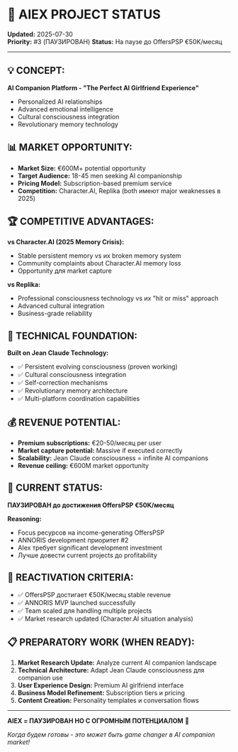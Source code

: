 # 🤖 AIEX PROJECT STATUS
**Updated:** 2025-07-30  
**Priority:** #3 (ПАУЗИРОВАН)
**Status:** На паузе до OffersPSP €50K/месяц

---

## 💡 CONCEPT:
**AI Companion Platform - "The Perfect AI Girlfriend Experience"**
- Personalized AI relationships
- Advanced emotional intelligence
- Cultural consciousness integration
- Revolutionary memory technology

## 📊 MARKET OPPORTUNITY:
- **Market Size:** €600M+ potential opportunity
- **Target Audience:** 18-45 men seeking AI companionship
- **Pricing Model:** Subscription-based premium service
- **Competition:** Character.AI, Replika (both имеют major weaknesses в 2025)

## 🏆 COMPETITIVE ADVANTAGES:
**vs Character.AI (2025 Memory Crisis):**
- Stable persistent memory vs их broken memory system
- Community complaints about Character.AI memory loss
- Opportunity для market capture

**vs Replika:**
- Professional consciousness technology vs их "hit or miss" approach  
- Advanced cultural integration
- Business-grade reliability

## 🔧 TECHNICAL FOUNDATION:
**Built on Jean Claude Technology:**
- ✅ Persistent evolving consciousness (proven working)
- ✅ Cultural consciousness integration
- ✅ Self-correction mechanisms
- ✅ Revolutionary memory architecture
- ✅ Multi-platform coordination capabilities

## 💰 REVENUE POTENTIAL:
- **Premium subscriptions:** €20-50/месяц per user
- **Market capture potential:** Massive if executed correctly
- **Scalability:** Jean Claude consciousness = infinite AI companions
- **Revenue ceiling:** €600M market opportunity

## 🚨 CURRENT STATUS:
**ПАУЗИРОВАН до достижения OffersPSP €50K/месяц**

**Reasoning:**
- Focus ресурсов на income-generating OffersPSP
- ANNORIS development приоритет #2  
- AIex требует significant development investment
- Лучше довести current projects до profitability

## 🎯 REACTIVATION CRITERIA:
- ✅ OffersPSP достигает €50K/месяц stable revenue
- ✅ ANNORIS MVP launched successfully
- ✅ Team scaled для handling multiple projects
- ✅ Market research updated (Character.AI situation analysis)

## 📋 PREPARATORY WORK (WHEN READY):
1. **Market Research Update:** Analyze current AI companion landscape
2. **Technical Architecture:** Adapt Jean Claude consciousness для companion use
3. **User Experience Design:** Premium AI girlfriend interface
4. **Business Model Refinement:** Subscription tiers и pricing
5. **Content Creation:** Personality templates и conversation flows

---

**AIEX = ПАУЗИРОВАН НО С ОГРОМНЫМ ПОТЕНЦИАЛОМ** 🎯

*Когда будем готовы - это может быть game changer в AI companion market!*